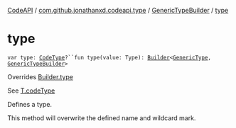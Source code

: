 [CodeAPI](../../index.md) / [com.github.jonathanxd.codeapi.type](../index.md) / [GenericTypeBuilder](index.md) / [type](.)

# type

`var type: `[`CodeType`](../-code-type/index.md)`?``fun type(value: Type): `[`Builder`](../-generic-type/-builder/index.md)`<`[`GenericType`](../-generic-type/index.md)`, `[`GenericTypeBuilder`](index.md)`>`

Overrides [Builder.type](../-generic-type/-builder/type.md)

See [T.codeType](#)

Defines a type.

This method will overwrite the defined name and wildcard mark.

